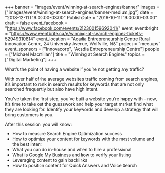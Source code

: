 +++
banner = "images/event/winning-at-search-engines/banner"
images = ["images/event/winning-at-search-engines/banner-medium.jpg"]
date = "2018-12-11T19:00:00-03:00"
PublishDate = "2016-10-11T19:00:00-03:00"
draft = false
event_facebook = "https://www.facebook.com/events/212300159692041/"
event_eventbright = "https://www.eventbrite.ca/e/winning-at-search-engines-tickets-52949310814"
event_location = "Acadia Entrepreneurship Centre Rural Innovation Centre, 24 University Avenue, Wolfville, NS"
project = "meetups"
event_sponsors = ["Innovacorp", "Acadia Entrepreneurship Centre"]
people = ["Michael Macmillan"]
title = "Winning at Search Engines"
topics = ["Digital Marketing"]
+++

What’s the point of having a website if you’re not getting any traffic?

With over half of the average website’s traffic coming from search engines, it’s important to rank in search results for keywords that are not only searched frequently but also have high intent.

You’ve taken the first step, you’ve built a website you’re happy with – now,  it’s time to take out the guesswork and help your target market find what they are looking for. Identify your keywords and develop a strategy that will bring customers to you.

After this session, you will know:

* How to measure Search Engine Optimization success
* How to optimize your content for keywords with the most volume and the best intent
* What you can do in-house and when to hire a professional
* What is Google My Business and how to verify your listing
* Leveraging content to gain backlinks
* How to position content for Quick Answers and Voice Search


